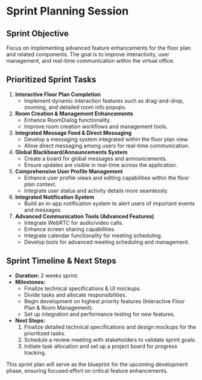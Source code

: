 # Sprint Planning Session

## Sprint Objective
Focus on implementing advanced feature enhancements for the floor plan and related components. The goal is to improve interactivity, user management, and real-time communication within the virtual office.

## Prioritized Sprint Tasks
1. **Interactive Floor Plan Completion**
   - Implement dynamic interaction features such as drag-and-drop, zooming, and detailed room info popups.
2. **Room Creation & Management Enhancements**
   - Enhance RoomDialog functionality.
   - Improve room creation workflows and management tools.
3. **Integrated Message Feed & Direct Messaging**
   - Develop a messaging system integrated within the floor plan view.
   - Allow direct messaging among users for real-time communication.
4. **Global Blackboard/Announcements System**
   - Create a board for global messages and announcements.
   - Ensure updates are visible in real-time across the application.
5. **Comprehensive User Profile Management**
   - Enhance user profile views and editing capabilities within the floor plan context.
   - Integrate user status and activity details more seamlessly.
6. **Integrated Notification System**
   - Build an in-app notification system to alert users of important events and messages.
7. **Advanced Communication Tools (Advanced Features)**
   - Integrate WebRTC for audio/video calls.
   - Enhance screen sharing capabilities.
   - Integrate calendar functionality for meeting scheduling.
   - Develop tools for advanced meeting scheduling and management.

## Sprint Timeline & Next Steps
- **Duration:** 2 weeks sprint.
- **Milestones:**
  - Finalize technical specifications & UI mockups.
  - Divide tasks and allocate responsibilities.
  - Begin development on highest priority features (Interactive Floor Plan & Room Management).
  - Set up integration and performance testing for new features.
- **Next Steps:**
  1. Finalize detailed technical specifications and design mockups for the prioritized tasks.
  2. Schedule a review meeting with stakeholders to validate sprint goals.
  3. Initiate task allocation and set up a project board for progress tracking.

This sprint plan will serve as the blueprint for the upcoming development phase, ensuring focused effort on critical feature enhancements.
